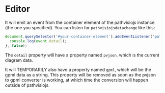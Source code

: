 # Editor

It will emit an event from the container element of the pathvisiojs instance (the one you specified). You can listen for ```pathvisiojsdatachange``` like this:

```js
document.querySelector('#your-container-element').addEventListener('pathvisiojsdatachange', function (event) {
  console.log(event.detail);
}, false);
```

The ```detail``` property will have a property named ```pvjson```, which is the current diagram data.

It will TEMPORARILY also have a property named ```gpml```, which will be the gpml data as a string. This property will be removed as soon as the pvjson to gpml converter is working, at which time the conversion will happen outside of pathvisiojs.
